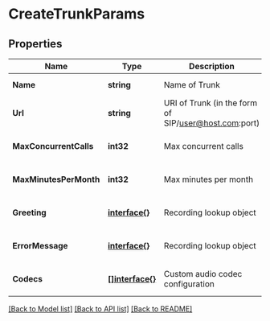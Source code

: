 # CreateTrunkParams

## Properties
Name | Type | Description | Notes
------------ | ------------- | ------------- | -------------
**Name** | **string** | Name of Trunk | [default to null]
**Url** | **string** | URI of Trunk (in the form of SIP/user@host.com:port) | [default to null]
**MaxConcurrentCalls** | **int32** | Max concurrent calls | [optional] [default to null]
**MaxMinutesPerMonth** | **int32** | Max minutes per month | [optional] [default to null]
**Greeting** | [**interface{}**](interface{}.md) | Recording lookup object | [optional] [default to null]
**ErrorMessage** | [**interface{}**](interface{}.md) | Recording lookup object | [optional] [default to null]
**Codecs** | [**[]interface{}**](interface{}.md) | Custom audio codec configuration | [optional] [default to null]

[[Back to Model list]](../README.md#documentation-for-models) [[Back to API list]](../README.md#documentation-for-api-endpoints) [[Back to README]](../README.md)


